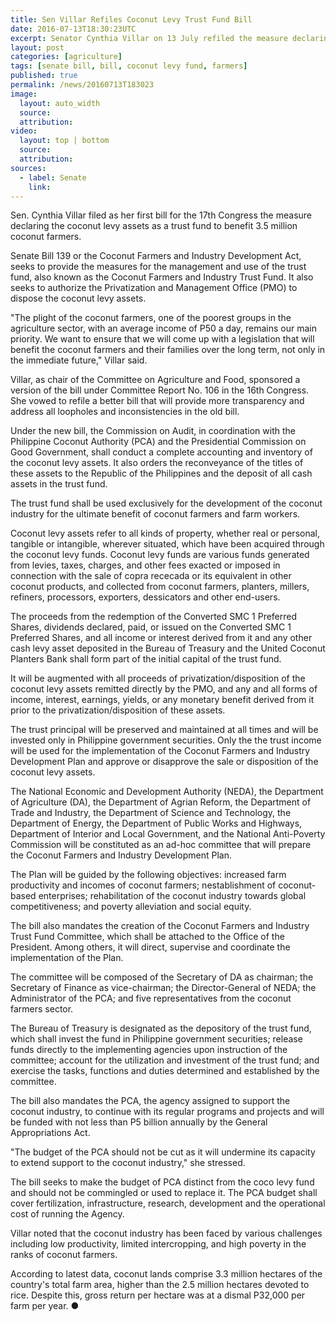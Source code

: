 ```yaml
---
title: Sen Villar Refiles Coconut Levy Trust Fund Bill
date: 2016-07-13T18:30:23UTC
excerpt: Senator Cynthia Villar on 13 July refiled the measure declaring the coconut levy assets as a trust fund. The new bill tries to address loopholes and inconsistencies in the previous version, as well as providing more transparency.
layout: post
categories: [agriculture]
tags: [senate bill, bill, coconut levy fund, farmers]
published: true
permalink: /news/20160713T183023
image:
  layout: auto_width
  source: 
  attribution: 
video:
  layout: top | bottom
  source: 
  attribution:
sources:
  - label: Senate
    link:
---
```


Sen. Cynthia Villar filed as her first bill for the 17th Congress the measure declaring the coconut levy assets as a trust fund to benefit 3.5 million coconut farmers.

Senate Bill 139 or the Coconut Farmers and Industry Development Act, seeks to provide the measures for the management and use of the trust fund, also known as the Coconut Farmers and Industry Trust Fund. It also seeks to authorize the Privatization and Management Office (PMO) to dispose the coconut levy assets.

"The plight of the coconut farmers, one of the poorest groups in the agriculture sector, with an average income of P50 a day, remains our main priority. We want to ensure that we will come up with a legislation that will benefit the coconut farmers and their families over the long term, not only in the immediate future," Villar said.

Villar, as chair of the Committee on Agriculture and Food, sponsored a version of the bill under Committee Report No. 106 in the 16th Congress. She vowed to refile a better bill that will provide more transparency and address all loopholes and inconsistencies in the old bill.

Under the new bill, the Commission on Audit, in coordination with the Philippine Coconut Authority (PCA) and the Presidential Commission on Good Government, shall conduct a complete accounting and inventory of the coconut levy assets. It also orders the reconveyance of the titles of these assets to the Republic of the Philippines and the deposit of all cash assets in the trust fund.

The trust fund shall be used exclusively for the development of the coconut industry for the ultimate benefit of coconut farmers and farm workers.

Coconut levy assets refer to all kinds of property, whether real or personal, tangible or intangible, wherever situated, which have been acquired through the coconut levy funds. Coconut levy funds are various funds generated from levies, taxes, charges, and other fees exacted or imposed in connection with the sale of copra rececada or its equivalent in other coconut products, and collected from coconut farmers, planters, millers, refiners, processors, exporters, dessicators and other end-users.

The proceeds from the redemption of the Converted SMC 1 Preferred Shares, dividends declared, paid, or issued on the Converted SMC 1 Preferred Shares, and all income or interest derived from it and any other cash levy asset deposited in the Bureau of Treasury and the United Coconut Planters Bank shall form part of the initial capital of the trust fund.

It will be augmented with all proceeds of privatization/disposition of the coconut levy assets remitted directly by the PMO, and any and all forms of income, interest, earnings, yields, or any monetary benefit derived from it prior to the privatization/disposition of these assets.

The trust principal will be preserved and maintained at all times and will be invested only in Philippine government securities. Only the the trust income will be used for the implementation of the Coconut Farmers and Industry Development Plan and approve or disapprove the sale or disposition of the coconut levy assets.

The National Economic and Development Authority (NEDA), the Department of Agriculture (DA), the Department of Agrian Reform, the Department of Trade and Industry, the Department of Science and Technology, the Department of Energy, the Department of Public Works and Highways, Department of Interior and Local Government, and the National Anti-Poverty Commission will be constituted as an ad-hoc committee that will prepare the Coconut Farmers and Industry Development Plan.

The Plan will be guided by the following objectives: increased farm productivity and incomes of coconut farmers; nestablishment of coconut-based enterprises; rehabilitation of the coconut industry towards global competitiveness; and poverty alleviation and social equity.

The bill also mandates the creation of the Coconut Farmers and Industry Trust Fund Committee, which shall be attached to the Office of the President. Among others, it will direct, supervise and coordinate the implementation of the Plan.

The committee will be composed of the Secretary of DA as chairman; the Secretary of Finance as vice-chairman; the Director-General of NEDA; the Administrator of the PCA; and five representatives from the coconut farmers sector.

The Bureau of Treasury is designated as the depository of the trust fund, which shall invest the fund in Philippine government securities; release funds directly to the implementing agencies upon instruction of the committee; account for the utilization and investment of the trust fund; and exercise the tasks, functions and duties determined and established by the committee.

The bill also mandates the PCA, the agency assigned to support the coconut industry, to continue with its regular programs and projects and will be funded with not less than P5 billion annually by the General Appropriations Act.

"The budget of the PCA should not be cut as it will undermine its capacity to extend support to the coconut industry," she stressed.

The bill seeks to make the budget of PCA distinct from the coco levy fund and should not be commingled or used to replace it. The PCA budget shall cover fertilization, infrastructure, research, development and the operational cost of running the Agency.

Villar noted that the coconut industry has been faced by various challenges including low productivity, limited intercropping, and high poverty in the ranks of coconut farmers.

According to latest data, coconut lands comprise 3.3 million hectares of the country's total farm area, higher than the 2.5 million hectares devoted to rice. Despite this, gross return per hectare was at a dismal P32,000 per farm per year.
&#x25cf;
